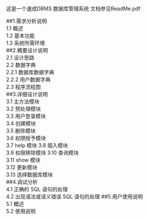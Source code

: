 这是一个速成DBMS 数据库管理系统
文档参见ReadMe.pdf

##1.需求分析说明	
1.1 概述	
1.2 基本功能	
1.3 系统所需环境	
##2.概要设计说明	
2.1 设计思路	
2.2 数据字典	
2.2.1 数据库数据字典	
2.2.2 用户数据字典	
2.3 程序流程图	
##3.详细设计说明	
3.1 主方法模块	
3.2 预处理模块	
3.3 用户登录模块	
3.4 创建模块	
3.5 删除模块	
3.6 权限授予模块	
3.7 help 模块	
3.8 插入模块	
3.9 权限移除模块
3.10 查询模块	
3.11 show 模块	
3.12 更新模块	
3.13 选择数据库模块	
##4.调试分析	
4.1 正确的 SQL 语句的处理	
4.2 出现语法或语义错误 SQL 语句的处理
##5.用户使用说明	
5.1 概述	
5.2 使用说明	
